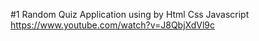 #1 Random Quiz Application using by Html Css Javascript
https://www.youtube.com/watch?v=J8QbjXdVl9c

